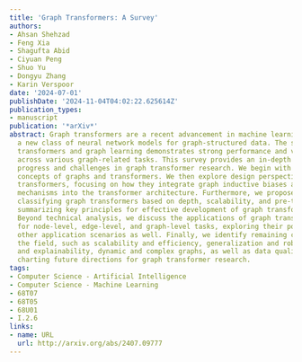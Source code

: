 ```yaml
---
title: 'Graph Transformers: A Survey'
authors:
- Ahsan Shehzad
- Feng Xia
- Shagufta Abid
- Ciyuan Peng
- Shuo Yu
- Dongyu Zhang
- Karin Verspoor
date: '2024-07-01'
publishDate: '2024-11-04T04:02:22.625614Z'
publication_types:
- manuscript
publication: '*arXiv*'
abstract: Graph transformers are a recent advancement in machine learning, offering
  a new class of neural network models for graph-structured data. The synergy between
  transformers and graph learning demonstrates strong performance and versatility
  across various graph-related tasks. This survey provides an in-depth review of recent
  progress and challenges in graph transformer research. We begin with foundational
  concepts of graphs and transformers. We then explore design perspectives of graph
  transformers, focusing on how they integrate graph inductive biases and graph attention
  mechanisms into the transformer architecture. Furthermore, we propose a taxonomy
  classifying graph transformers based on depth, scalability, and pre-training strategies,
  summarizing key principles for effective development of graph transformer models.
  Beyond technical analysis, we discuss the applications of graph transformer models
  for node-level, edge-level, and graph-level tasks, exploring their potential in
  other application scenarios as well. Finally, we identify remaining challenges in
  the field, such as scalability and efficiency, generalization and robustness, interpretability
  and explainability, dynamic and complex graphs, as well as data quality and diversity,
  charting future directions for graph transformer research.
tags:
- Computer Science - Artificial Intelligence
- Computer Science - Machine Learning
- 68T07
- 68T05
- 68U01
- I.2.6
links:
- name: URL
  url: http://arxiv.org/abs/2407.09777
---
```

